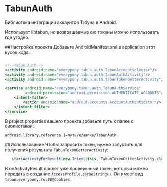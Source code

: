 TabunAuth
=========
Библиотека интеграции аккаунтов Табуна в Android.

Использует libtabun, но возвращаемые ею токены можно использовать где угодно.

##Настройка проекта
Добавьте AndroidManifest.xml в application этот кусок кода:

```xml

<!--Tabun.Auth-->
<activity android:name="everypony.tabun.auth.TabunAccountSelector"/>
<activity android:name="everypony.tabun.auth.TabunAuthActivity"/>
<activity android:name="everypony.tabun.auth.TabunTokenGetterActivity"/>

<service android:name="everypony.tabun.auth.TabunAuthService"
         android:permission="android.permission.AUTHENTICATE_ACCOUNTS">
    <intent-filter>
        <action android:name="android.accounts.AccountAuthenticator"/>
    </intent-filter>
</service>

```
В project.properties вашего проекта добавьте путь к папке с библиотекой:

```properties
android.library.reference.1=путь/к/папке/TabunAuth
```
       
##Использование
Чтобы запросить токен, нужно запустить для получения результата `TabunTokenGetterActivity`:

```java
   startActivityForResult(new Intent(this, TabunTokenGetterActivity.class), 42);
```

В onActivityResult придёт уже проверенный токен, который можно передать в создание `AccessProfile.parseString()`.
Он имеет вид `tabun.everypony.ru:80@Cookies`. 